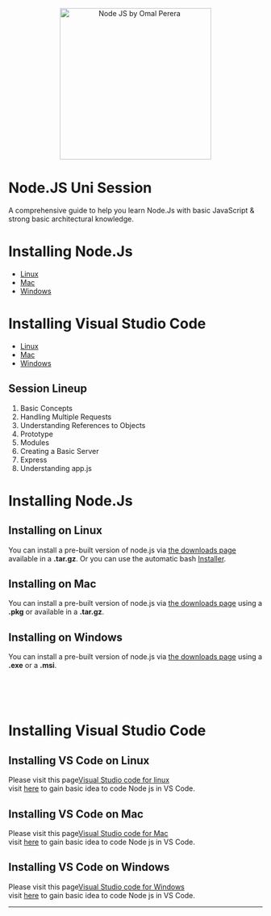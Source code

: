 <p align="center">
  <img alt="Node JS by Omal Perera" src="https://nodejs.org/static/images/logo-light.svg" width="300"/>
</p>

# Node.JS Uni Session
A comprehensive guide to help you learn Node.Js with basic JavaScript &amp; strong basic architectural knowledge.

# Installing Node.Js
* [Linux](#installing-on-linux)
* [Mac](#installing-on-mac)
* [Windows](#installing-on-windows)


# Installing Visual Studio Code
* [Linux](#installing-vs-code-on-linux)
* [Mac](#installing-vs-code-on-mac)
* [Windows](#installing-vs-code-on-windows)


## Session Lineup
1. Basic Concepts
2. Handling Multiple Requests
3. Understanding References to Objects
4. Prototype
5. Modules
6. Creating a Basic Server
7. Express
8. Understanding app.js

# Installing Node.Js

## Installing on Linux
You can install a pre-built version of node.js via [the downloads page](http://nodejs.org/download/) available in a **.tar.gz**.
Or you can use the automatic bash [Installer](https://github.com/taaem/nodejs-linux-installer/releases).

## Installing on Mac
You can install a pre-built version of node.js via [the downloads page](http://nodejs.org/download/) using a **.pkg** or available in a **.tar.gz**.

## Installing on Windows
You can install a pre-built version of node.js via [the downloads page](http://nodejs.org/download/) using a **.exe** or a **.msi**.

<br><br><br>



# Installing Visual Studio Code

## Installing VS Code on Linux
Please visit this page[Visual Studio code for linux](https://code.visualstudio.com/docs/setup/linux)
<br>visit [here](https://code.visualstudio.com/docs/nodejs/nodejs-tutorial) to gain basic idea to code Node js in VS Code.

## Installing VS Code on Mac
Please visit this page[Visual Studio code for Mac](https://code.visualstudio.com/docs/setup/mac)
<br>visit [here](https://code.visualstudio.com/docs/nodejs/nodejs-tutorial) to gain basic idea to code Node js in VS Code.

## Installing VS Code on Windows
Please visit this page[Visual Studio code for Windows](https://code.visualstudio.com/docs/setup/windows)
<br>visit [here](https://code.visualstudio.com/docs/nodejs/nodejs-tutorial) to gain basic idea to code Node js in VS Code.

<hr>
